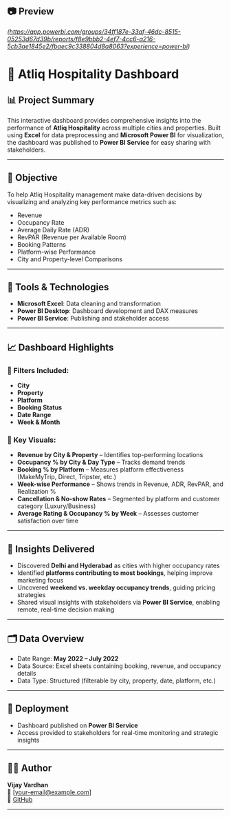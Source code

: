 
## 📷 Preview
*(https://app.powerbi.com/groups/34ff187e-33af-46dc-8515-05253d67d39b/reports/f8e9bbb2-4ef7-4cc6-a216-5cb3ae1845e2/fbaec9c338804d8a8063?experience=power-bi)*
# 🏨 Atliq Hospitality Dashboard

## 📊 Project Summary
This interactive dashboard provides comprehensive insights into the performance of **Atliq Hospitality** across multiple cities and properties. Built using **Excel** for data preprocessing and **Microsoft Power BI** for visualization, the dashboard was published to **Power BI Service** for easy sharing with stakeholders.

---

## 🎯 Objective
To help Atliq Hospitality management make data-driven decisions by visualizing and analyzing key performance metrics such as:
- Revenue
- Occupancy Rate
- Average Daily Rate (ADR)
- RevPAR (Revenue per Available Room)
- Booking Patterns
- Platform-wise Performance
- City and Property-level Comparisons

---

## 🧰 Tools & Technologies
- **Microsoft Excel**: Data cleaning and transformation  
- **Power BI Desktop**: Dashboard development and DAX measures  
- **Power BI Service**: Publishing and stakeholder access  

---

## 📈 Dashboard Highlights

### 🔹 Filters Included:
- **City**
- **Property**
- **Platform**
- **Booking Status**
- **Date Range**
- **Week & Month**

### 🔹 Key Visuals:
- **Revenue by City & Property** – Identifies top-performing locations  
- **Occupancy % by City & Day Type** – Tracks demand trends  
- **Booking % by Platform** – Measures platform effectiveness (MakeMyTrip, Direct, Tripster, etc.)  
- **Week-wise Performance** – Shows trends in Revenue, ADR, RevPAR, and Realization %  
- **Cancellation & No-show Rates** – Segmented by platform and customer category (Luxury/Business)  
- **Average Rating & Occupancy % by Week** – Assesses customer satisfaction over time  

---

## 📌 Insights Delivered
- Discovered **Delhi and Hyderabad** as cities with higher occupancy rates
- Identified **platforms contributing to most bookings**, helping improve marketing focus
- Uncovered **weekend vs. weekday occupancy trends**, guiding pricing strategies
- Shared visual insights with stakeholders via **Power BI Service**, enabling remote, real-time decision making

---

## 🗂 Data Overview
- Date Range: **May 2022 – July 2022**
- Data Source: Excel sheets containing booking, revenue, and occupancy details
- Data Type: Structured (filterable by city, property, date, platform, etc.)

---

## 🚀 Deployment
- Dashboard published on **Power BI Service**
- Access provided to stakeholders for real-time monitoring and strategic insights

---

## 👨‍💻 Author
**Vijay Vardhan**  
📧 [your-email@example.com]  
🔗 [GitHub](https://github.com/vijay33391)

---



